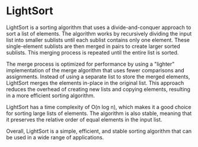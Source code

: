 # LightSort
LightSort is a sorting algorithm that uses a divide-and-conquer approach to sort a list of elements. The algorithm works by recursively dividing the input list into smaller sublists until each sublist contains only one element. These single-element sublists are then merged in pairs to create larger sorted sublists. This merging process is repeated until the entire list is sorted.

The merge process is optimized for performance by using a "lighter" implementation of the merge algorithm that uses fewer comparisons and assignments. Instead of using a separate list to store the merged elements, LightSort merges the elements in-place in the original list. This approach reduces the overhead of creating new lists and copying elements, resulting in a more efficient sorting algorithm.

LightSort has a time complexity of O(n log n), which makes it a good choice for sorting large lists of elements. The algorithm is also stable, meaning that it preserves the relative order of equal elements in the input list.

Overall, LightSort is a simple, efficient, and stable sorting algorithm that can be used in a wide range of applications.
